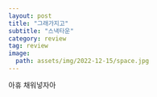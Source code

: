 ```yaml
---
layout: post
title: "그래가지고"
subtitle: "스낵타운"
category: review
tag: review
image:
  path: assets/img/2022-12-15/space.jpg
---
```


아휴 채워넣자아
